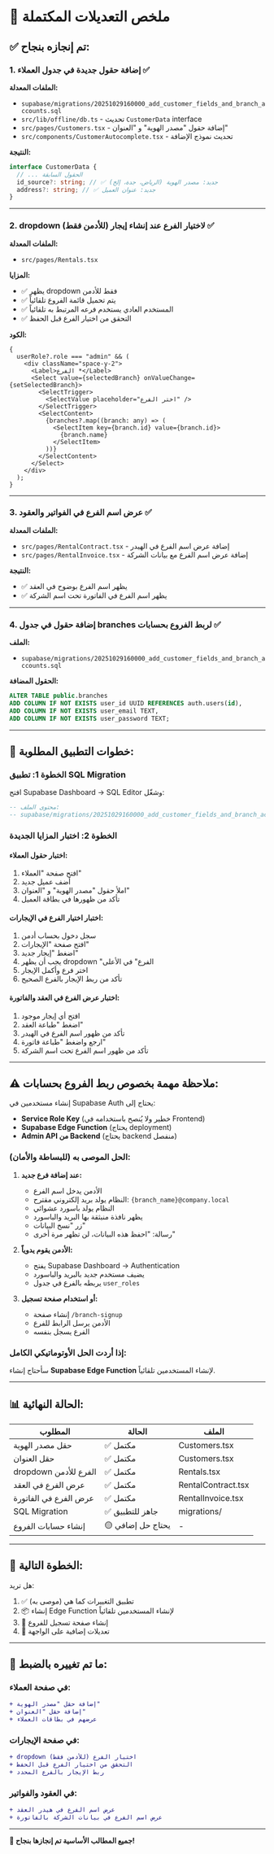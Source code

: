 # 🎉 ملخص التعديلات المكتملة

## ✅ تم إنجازه بنجاح:

### 1. إضافة حقول جديدة في جدول العملاء ✅

**الملفات المعدلة:**

- `supabase/migrations/20251029160000_add_customer_fields_and_branch_accounts.sql`
- `src/lib/offline/db.ts` - تحديث `CustomerData` interface
- `src/pages/Customers.tsx` - إضافة حقول "مصدر الهوية" و "العنوان"
- `src/components/CustomerAutocomplete.tsx` - تحديث نموذج الإضافة

**النتيجة:**

```typescript
interface CustomerData {
  // ... الحقول السابقة
  id_source?: string; // ✅ جديد: مصدر الهوية (الرياض، جدة، إلخ)
  address?: string; // ✅ جديد: عنوان العميل
}
```

---

### 2. dropdown لاختيار الفرع عند إنشاء إيجار (للأدمن فقط) ✅

**الملفات المعدلة:**

- `src/pages/Rentals.tsx`

**المزايا:**

- ✅ يظهر dropdown فقط للأدمن
- ✅ يتم تحميل قائمة الفروع تلقائياً
- ✅ المستخدم العادي يستخدم فرعه المرتبط به تلقائياً
- ✅ التحقق من اختيار الفرع قبل الحفظ

**الكود:**

```tsx
{
  userRole?.role === "admin" && (
    <div className="space-y-2">
      <Label>الفرع *</Label>
      <Select value={selectedBranch} onValueChange={setSelectedBranch}>
        <SelectTrigger>
          <SelectValue placeholder="اختر الفرع" />
        </SelectTrigger>
        <SelectContent>
          {branches?.map((branch: any) => (
            <SelectItem key={branch.id} value={branch.id}>
              {branch.name}
            </SelectItem>
          ))}
        </SelectContent>
      </Select>
    </div>
  );
}
```

---

### 3. عرض اسم الفرع في الفواتير والعقود ✅

**الملفات المعدلة:**

- `src/pages/RentalContract.tsx` - إضافة عرض اسم الفرع في الهيدر
- `src/pages/RentalInvoice.tsx` - إضافة عرض اسم الفرع مع بيانات الشركة

**النتيجة:**

- ✅ يظهر اسم الفرع بوضوح في العقد
- ✅ يظهر اسم الفرع في الفاتورة تحت اسم الشركة

---

### 4. إضافة حقول في جدول branches لربط الفروع بحسابات ✅

**الملف:**

- `supabase/migrations/20251029160000_add_customer_fields_and_branch_accounts.sql`

**الحقول المضافة:**

```sql
ALTER TABLE public.branches
ADD COLUMN IF NOT EXISTS user_id UUID REFERENCES auth.users(id),
ADD COLUMN IF NOT EXISTS user_email TEXT,
ADD COLUMN IF NOT EXISTS user_password TEXT;
```

---

## 📝 خطوات التطبيق المطلوبة:

### الخطوة 1: تطبيق SQL Migration

افتح Supabase Dashboard → SQL Editor وشغّل:

```sql
-- محتوى الملف:
-- supabase/migrations/20251029160000_add_customer_fields_and_branch_accounts.sql
```

### الخطوة 2: اختبار المزايا الجديدة

#### اختبار حقول العملاء:

1. افتح صفحة "العملاء"
2. أضف عميل جديد
3. املأ حقول "مصدر الهوية" و "العنوان"
4. تأكد من ظهورها في بطاقة العميل

#### اختبار اختيار الفرع في الإيجارات:

1. سجل دخول بحساب أدمن
2. افتح صفحة "الإيجارات"
3. اضغط "إيجار جديد"
4. يجب أن يظهر dropdown "الفرع" في الأعلى
5. اختر فرع وأكمل الإيجار
6. تأكد من ربط الإيجار بالفرع الصحيح

#### اختبار عرض الفرع في العقد والفاتورة:

1. افتح أي إيجار موجود
2. اضغط "طباعة العقد"
3. تأكد من ظهور اسم الفرع في الهيدر
4. ارجع واضغط "طباعة فاتورة"
5. تأكد من ظهور اسم الفرع تحت اسم الشركة

---

## ⚠️ ملاحظة مهمة بخصوص ربط الفروع بحسابات:

إنشاء مستخدمين في Supabase Auth يحتاج إلى:

- **Service Role Key** (خطير ولا يُنصح باستخدامه في Frontend)
- **Supabase Edge Function** (يحتاج deployment)
- **Admin API من Backend** (يحتاج backend منفصل)

### الحل الموصى به (للبساطة والأمان):

1. **عند إضافة فرع جديد:**

   - الأدمن يدخل اسم الفرع
   - النظام يولد بريد إلكتروني مقترح: `{branch_name}@company.local`
   - النظام يولد باسورد عشوائي
   - يظهر نافذة منبثقة بها البريد والباسورد
   - زر "نسخ البيانات"
   - رسالة: "احفظ هذه البيانات، لن تظهر مرة أخرى"

2. **الأدمن يقوم يدوياً:**

   - يفتح Supabase Dashboard → Authentication
   - يضيف مستخدم جديد بالبريد والباسورد
   - يربطه بالفرع في جدول `user_roles`

3. **أو استخدام صفحة تسجيل:**
   - إنشاء صفحة `/branch-signup`
   - الأدمن يرسل الرابط للفرع
   - الفرع يسجل بنفسه

### إذا أردت الحل الأوتوماتيكي الكامل:

سأحتاج إنشاء **Supabase Edge Function** لإنشاء المستخدمين تلقائياً.

---

## 📊 الحالة النهائية:

| المطلوب               | الحالة            | الملف              |
| --------------------- | ----------------- | ------------------ |
| حقل مصدر الهوية       | ✅ مكتمل          | Customers.tsx      |
| حقل العنوان           | ✅ مكتمل          | Customers.tsx      |
| dropdown الفرع للأدمن | ✅ مكتمل          | Rentals.tsx        |
| عرض الفرع في العقد    | ✅ مكتمل          | RentalContract.tsx |
| عرض الفرع في الفاتورة | ✅ مكتمل          | RentalInvoice.tsx  |
| SQL Migration         | ✅ جاهز للتطبيق   | migrations/        |
| إنشاء حسابات الفروع   | 🟡 يحتاج حل إضافي | -                  |

---

## 🚀 الخطوة التالية:

هل تريد:

1. ✅ تطبيق التغييرات كما هي (موصى به)
2. 📦 إنشاء Edge Function لإنشاء المستخدمين تلقائياً
3. 📄 إنشاء صفحة تسجيل للفروع
4. 🎨 تعديلات إضافية على الواجهة

---

## 📸 ما تم تغييره بالضبط:

### في صفحة العملاء:

```diff
+ إضافة حقل "مصدر الهوية"
+ إضافة حقل "العنوان"
+ عرضهم في بطاقات العملاء
```

### في صفحة الإيجارات:

```diff
+ dropdown اختيار الفرع (للأدمن فقط)
+ التحقق من اختيار الفرع قبل الحفظ
+ ربط الإيجار بالفرع المحدد
```

### في العقود والفواتير:

```diff
+ عرض اسم الفرع في هيدر العقد
+ عرض اسم الفرع في بيانات الشركة بالفاتورة
```

---

**🎉 جميع المطالب الأساسية تم إنجازها بنجاح!**
